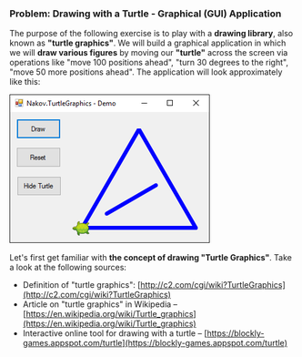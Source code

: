 ### Problem: Drawing with a Turtle - Graphical (GUI) Application

The purpose of the following exercise is to play with a **drawing library**, also known as **"turtle graphics"**. We will build a graphical application in which we will **draw various figures** by moving our **"turtle"** across the screen via operations like "move 100 positions ahead", "turn 30 degrees to the right", "move 50 more positions ahead". The application will look approximately like this:

![](/assets/chapter-5-images/13.Turtle-graphics-01.png)

Let's first get familiar with **the concept of drawing "Turtle Graphics"**. Take a look at the following sources:

* Definition of "turtle graphics": [http://c2.com/cgi/wiki?TurtleGraphics](http://c2.com/cgi/wiki?TurtleGraphics)
* Article on "turtle graphics" in Wikipedia – [https://en.wikipedia.org/wiki/Turtle_graphics](https://en.wikipedia.org/wiki/Turtle_graphics)
* Interactive online tool for drawing with a turtle – [https://blockly-games.appspot.com/turtle](https://blockly-games.appspot.com/turtle)
